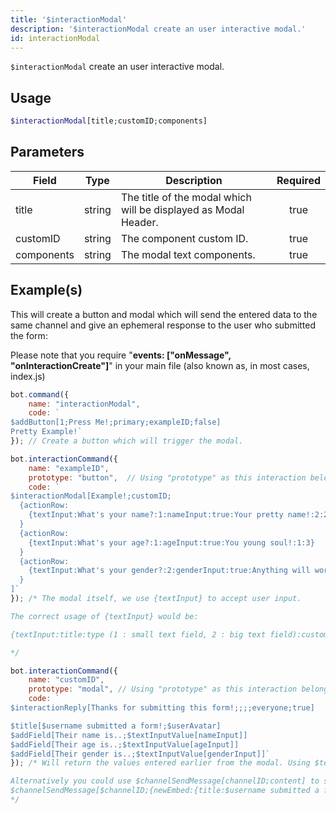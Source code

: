 ```yaml
---
title: '$interactionModal'
description: '$interactionModal create an user interactive modal.'
id: interactionModal
---
```


`$interactionModal` create an user interactive modal.

## Usage

```php
$interactionModal[title;customID;components]
```

## Parameters

| Field      | Type   | Description                                                     | Required |
| ---------- | ------ | --------------------------------------------------------------- |:--------:|
| title      | string | The title of the modal which will be displayed as Modal Header. |   true   |
| customID   | string | The component custom ID.                                        |   true   |
| components | string | The modal text components.                                      |   true   |

## Example(s)

This will create a button and modal which will send the entered data to the same channel and give an ephemeral response to the user who submitted the form:

Please note that you require "**events: ["onMessage", "onInteractionCreate"]**" in your main file (also known as, in most cases, index.js)

```js
bot.command({
    name: "interactionModal",
    code: `
$addButton[1;Press Me!;primary;exampleID;false]
Pretty Example!`
}); // Create a button which will trigger the modal.

bot.interactionCommand({
    name: "exampleID",
    prototype: "button",  // Using "prototype" as this interaction belongs to a button.
    code: `
$interactionModal[Example!;customID;
  {actionRow:
    {textInput:What's your name?:1:nameInput:true:Your pretty name!:2:200}
  }
  {actionRow:
    {textInput:What's your age?:1:ageInput:true:You young soul!:1:3}
  }
  {actionRow:
    {textInput:What's your gender?:2:genderInput:true:Anything will work!:1:10}
  }
]`
}); /* The modal itself, we use {textInput} to accept user input.

The correct usage of {textInput} would be:

{textInput:title:type (1 : small text field, 2 : big text field):customID:required ( true, false ):placeholder:minVal:maxVal}

*/

bot.interactionCommand({
    name: "customID",
    prototype: "modal", // Using "prototype" as this interaction belongs to a modal.
    code: `
$interactionReply[Thanks for submitting this form!;;;;everyone;true]

$title[$username submitted a form!;$userAvatar]
$addField[Their name is..;$textInputValue[nameInput]]
$addField[Their age is..;$textInputValue[ageInput]]
$addField[Their gender is..;$textInputValue[genderInput]]`
}); /* Will return the values entered earlier from the modal. Using $textInputValue to retrieve those.

Alternatively you could use $channelSendMessage[channelID;content] to send the data to another channel.
$channelSendMessage[$channelID;{newEmbed:{title:$username submitted a form!:$userAvatar}{field:Their name is..:$textInputValue[nameInput]}{field:Their age is..:$textInputValue[ageInput]}{field:Their gender is..:$textInputValue[genderInput]}}]
*/
```